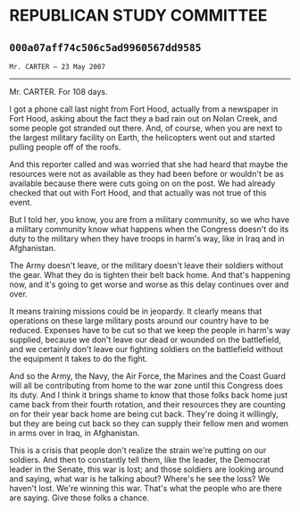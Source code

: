 # REPUBLICAN STUDY COMMITTEE
## `000a07aff74c506c5ad9960567dd9585`
`Mr. CARTER — 23 May 2007`

---


Mr. CARTER. For 108 days.

I got a phone call last night from Fort Hood, actually from a 
newspaper in Fort Hood, asking about the fact they a bad rain out on 
Nolan Creek, and some people got stranded out there. And, of course, 
when you are next to the largest military facility on Earth, the 
helicopters went out and started pulling people off of the roofs.

And this reporter called and was worried that she had heard that 
maybe the resources were not as available as they had been before or 
wouldn't be as available because there were cuts going on on the post. 
We had already checked that out with Fort Hood, and that actually was 
not true of this event.

But I told her, you know, you are from a military community, so we 
who have a military community know what happens when the Congress 
doesn't do its duty to the military when they have troops in harm's 
way, like in Iraq and in Afghanistan.

The Army doesn't leave, or the military doesn't leave their soldiers 
without the gear. What they do is tighten their belt back home. And 
that's happening now, and it's going to get worse and worse as this 
delay continues over and over.

It means training missions could be in jeopardy. It clearly means 
that operations on these large military posts around our country have 
to be reduced. Expenses have to be cut so that we keep the people in 
harm's way supplied, because we don't leave our dead or wounded on the 
battlefield, and we certainly don't leave our fighting soldiers on the 
battlefield without the equipment it takes to do the fight.

And so the Army, the Navy, the Air Force, the Marines and the Coast 
Guard will all be contributing from home to the war zone until this 
Congress does its duty. And I think it brings shame to know that those 
folks back home just came back from their fourth rotation, and their 
resources they are counting on for their year back home are being cut 
back. They're doing it willingly, but they are being cut back so they 
can supply their fellow men and women in arms over in Iraq, in 
Afghanistan.

This is a crisis that people don't realize the strain we're putting 
on our soldiers. And then to constantly tell them, like the leader, the 
Democrat leader in the Senate, this war is lost; and those soldiers are 
looking around and saying, what war is he talking about? Where's he see 
the loss? We haven't lost. We're winning this war. That's what the 
people who are there are saying. Give those folks a chance.